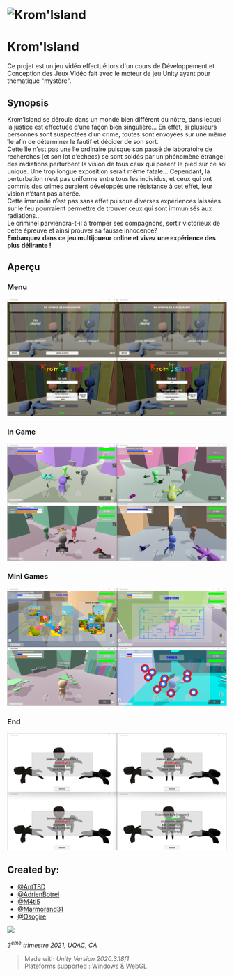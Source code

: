 # ![Krom'Island](/Docs/Images/Background%20bis.png)

# Krom'Island
Ce projet est un jeu vidéo effectué lors d'un cours de Développement et Conception des Jeux Vidéo fait avec le moteur de jeu Unity ayant pour thématique "mystère".

## Synopsis
Krom’Island se déroule dans un monde bien différent du nôtre, dans lequel la justice
est effectuée d’une façon bien singulière… En effet, si plusieurs personnes sont suspectées
d’un crime, toutes sont envoyées sur une même île afin de déterminer le fautif et décider de
son sort.\
Cette île n’est pas une île ordinaire puisque son passé de laboratoire de recherches
(et son lot d’échecs) se sont soldés par un phénomène étrange: des radiations perturbent la
vision de tous ceux qui posent le pied sur ce sol unique. Une trop longue exposition serait
même fatale... Cependant, la perturbation n’est pas uniforme entre tous les individus, et
ceux qui ont commis des crimes auraient développés une résistance à cet effet, leur vision
n’étant pas altérée.\
Cette immunité n’est pas sans effet puisque diverses expériences laissées sur le feu
pourraient permettre de trouver ceux qui sont immunisés aux radiations… \
Le criminel parviendra-t-il à tromper ses compagnons, sortir victorieux de cette
épreuve et ainsi prouver sa fausse innocence?\
**Embarquez dans ce jeu multijoueur online et vivez une expérience des plus délirante !**

## Aperçu
### Menu
![Background](/Docs/Images/Krom'Island%20Menu.png)
### In Game
![Background](/Docs/Images/Krom'Island%20In%20Game.png)
### Mini Games
![Background](/Docs/Images/Krom'Island%20MiniGames.png)
### End
![Background](/Docs/Images/Krom'Island%20End.png)


## Created by:
* [@AntTBD](https://github.com/AntTBD)
* [@AdrienBotrel](https://github.com/AdrienBotrel)
* [@M4ti5](https://github.com/M4ti5)
* [@Marmorand31](https://github.com/Marmorand31)
* [@Osogire](https://github.com/Osogire)

<a href = "https://github.com/M4ti5/UQAC_Game/graphs/contributors">
  <img src = "https://contrib.rocks/image?repo=M4ti5/UQAC_Game"/>
</a>

*3<sup>ème</sup> trimestre 2021, UQAC, CA*

> Made with *Unity Version 2020.3.18f1* \
> Plateforms supported : Windows & WebGL
